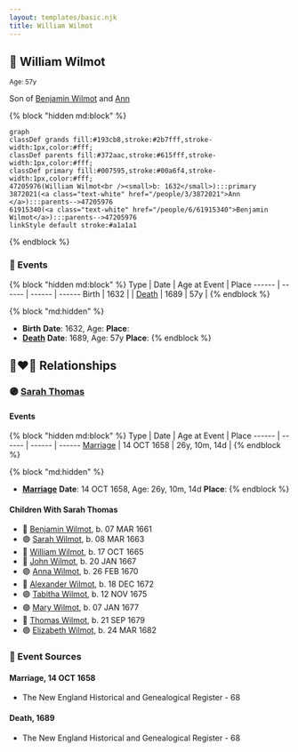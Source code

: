 ```yaml
---
layout: templates/basic.njk
title: William Wilmot
---
```

## 🔵 William Wilmot
<small>Age: 57y</small>

Son of [Benjamin Wilmot](/people/6/61915340) and [Ann ](/people/3/3872021)

{% block "hidden md:block" %}
```mermaid
graph
classDef grands fill:#193cb8,stroke:#2b7fff,stroke-width:1px,color:#fff;
classDef parents fill:#372aac,stroke:#615fff,stroke-width:1px,color:#fff;
classDef primary fill:#007595,stroke:#00a6f4,stroke-width:1px,color:#fff;
47205976(William Wilmot<br /><small>b: 1632</small>):::primary
3872021(<a class="text-white" href="/people/3/3872021">Ann </a>):::parents-->47205976
61915340(<a class="text-white" href="/people/6/61915340">Benjamin Wilmot</a>):::parents-->47205976
linkStyle default stroke:#a1a1a1
```
{% endblock %}

### 📆 Events

{% block "hidden md:block" %}
Type | Date | Age at Event | Place
------ | ------ | ------ | ------
Birth | 1632 |  |
[Death](#event-event-3) | 1689 | 57y |
{% endblock %}

{% block "md:hidden" %}
- **Birth**
**Date**: 1632, Age:
**Place**:
- **[Death](#event-event-3)**
**Date**: 1689, Age: 57y
**Place**:
{% endblock %}

## 👩‍❤️‍👨 Relationships

### 🟣 [Sarah Thomas](/people/2/28506175)

#### Events

{% block "hidden md:block" %}
Type | Date | Age at Event | Place
------ | ------ | ------ | ------
[Marriage](#event-family-0-event-0) | 14 OCT 1658 | 26y, 10m, 14d |
{% endblock %}

{% block "md:hidden" %}
- **[Marriage](#event-family-0-event-0)**
**Date**: 14 OCT 1658, Age: 26y, 10m, 14d
**Place**:
{% endblock %}

#### Children With Sarah Thomas
* 🔵 [Benjamin Wilmot](/people/3/32094822), b. 07 MAR 1661
* 🟣 [Sarah Wilmot](/people/3/3300032), b. 08 MAR 1663
* 🔵 [William Wilmot](/people/6/66512566), b. 17 OCT 1665
* 🔵 [John Wilmot](/people/2/24658068), b. 20 JAN 1667
* 🟣 [Anna Wilmot](/people/5/59667336), b. 26 FEB 1670
* 🔵 [Alexander Wilmot](/people/3/3478994), b. 18 DEC 1672
* 🟣 [Tabitha Wilmot](/people/7/75933173), b. 12 NOV 1675
* 🟣 [Mary Wilmot](/people/9/97290136), b. 07 JAN 1677
* 🔵 [Thomas Wilmot](/people/3/36930663), b. 21 SEP 1679
* 🟣 [Elizabeth Wilmot](/people/9/91867119), b. 24 MAR 1682
### 📰 Event Sources

#### <a id="event-family-0-event-0"></a> Marriage, 14 OCT 1658
* The New England Historical and Genealogical Register  - 68

#### <a id="event-event-3"></a> Death, 1689
* The New England Historical and Genealogical Register  - 68